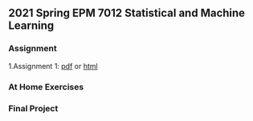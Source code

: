 ## 2021 Spring EPM 7012 Statistical and Machine Learning

### Assignment

1.Assignment 1: [pdf](https://github.com/ywhsiao/2021-Spring-EPM-7012-Statistical-and-Machine-Learning/blob/gh-pages/Assignment1.pdf) or [html](https://github.com/ywhsiao/2021-Spring-EPM-7012-Statistical-and-Machine-Learning/blob/gh-pages/Assignment1.html)


### At Home Exercises

### Final Project


